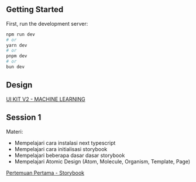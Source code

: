 ## Getting Started

First, run the development server:

```bash
npm run dev
# or
yarn dev
# or
pnpm dev
# or
bun dev
```

## Design

[UI KIT V2 - MACHINE LEARNING](https://www.figma.com/design/xLHGdaHhUtkBAAITBtnxIH/%F0%9F%8E%A8-UI-Kit-V2---Copy?node-id=87-788&t=x8PPopu0VZlzEHUV-0)

## Session 1

Materi:

- Mempelajari cara instalasi next typescript
- Mempelajari cara initialisasi storybook
- Mempelajari beberapa dasar dasar storybook
- Mempelajari Atomic Design (Atom, Molecule, Organism, Template, Page)

[Pertemuan Pertama - Storybook](https://www.canva.com/design/DAF-OzxUIas/7-oDRo65SNSpHVOlwPAZRQ/edit)
